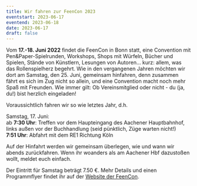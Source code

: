 ```yaml
---
title: Wir fahren zur FeenCon 2023
eventstart: 2023-06-17
eventend: 2023-06-18
date: 2023-06-17
draft: false
---
```


Vom **17.-18. Juni 2022** findet die FeenCon in Bonn statt, eine Convention mit Pen&Paper-Spielrunden, Workshops, Shops 
mit Würfeln, Bücher und Spielen, Stände von Künstlern, Lesungen von Autoren... kurz: allem, was das Rollenspielherz 
begehrt. Wie in den vergangenen Jahren möchten wir dort am Samstag, den 25. Juni, gemeinsam hinfahren, denn zusammen 
fährt es sich im Zug nicht so allein, und eine Convention macht noch mehr Spaß mit Freunden. Wie immer gilt: Ob 
Vereinsmitglied oder nicht - du (ja, du!) bist herzlich eingeladen!

Voraussichtlich fahren wir so wie letztes Jahr, d.h.

Samstag, 17. Juni:  
ab **7:30 Uhr**: Treffen vor dem Haupteingang des Aachener Hauptbahnhof, links außen vor der Buchhandlung (seid pünktlich, Züge warten nicht!)  
**7:51 Uhr**: Abfahrt mit dem RE1 Richtung Köln

Auf der Hinfahrt werden wir gemeinsam überlegen, wie und wann wir abends zurückfahren. Wenn ihr woanders als am Aachener Hbf dazustoßen wollt, meldet euch einfach.

Der Eintritt für Samstag beträgt 7.50 €. Mehr Details und einen Programmflyer findet ihr auf der [Website der FeenCon](https://feencon.de/).